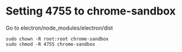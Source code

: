 # Setting 4755 to chrome-sandbox

Go to electron/node_modules/electron/dist

```
sudo chown -R root:root chrome-sandbox
sudo chmod -R 4755 chrome-sandbox
```
